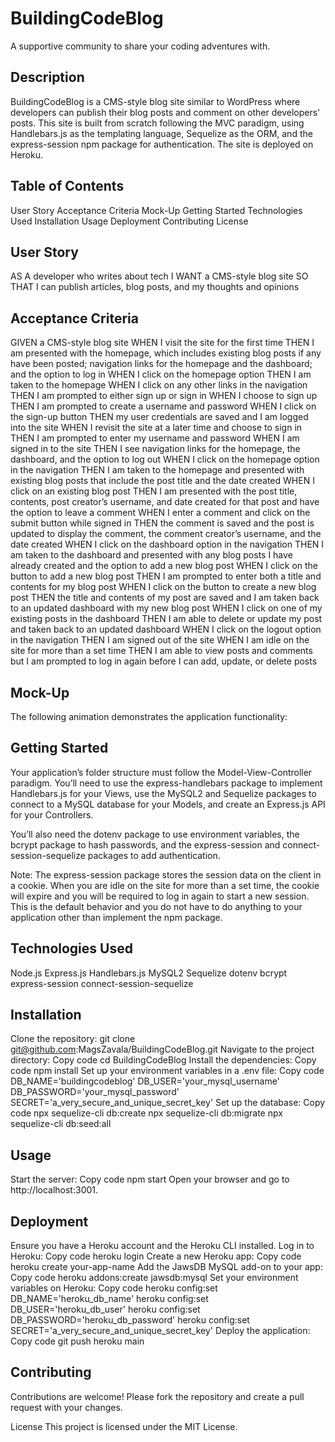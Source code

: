 # BuildingCodeBlog
A supportive community to share your coding adventures with.

## Description
BuildingCodeBlog is a CMS-style blog site similar to WordPress where developers can publish their blog posts and comment on other developers' posts. This site is built from scratch following the MVC paradigm, using Handlebars.js as the templating language, Sequelize as the ORM, and the express-session npm package for authentication. The site is deployed on Heroku.

## Table of Contents
User Story
Acceptance Criteria
Mock-Up
Getting Started
Technologies Used
Installation
Usage
Deployment
Contributing
License

## User Story
AS A developer who writes about tech
I WANT a CMS-style blog site
SO THAT I can publish articles, blog posts, and my thoughts and opinions

## Acceptance Criteria
GIVEN a CMS-style blog site
WHEN I visit the site for the first time
THEN I am presented with the homepage, which includes existing blog posts if any have been posted; navigation links for the homepage and the dashboard; and the option to log in
WHEN I click on the homepage option
THEN I am taken to the homepage
WHEN I click on any other links in the navigation
THEN I am prompted to either sign up or sign in
WHEN I choose to sign up
THEN I am prompted to create a username and password
WHEN I click on the sign-up button
THEN my user credentials are saved and I am logged into the site
WHEN I revisit the site at a later time and choose to sign in
THEN I am prompted to enter my username and password
WHEN I am signed in to the site
THEN I see navigation links for the homepage, the dashboard, and the option to log out
WHEN I click on the homepage option in the navigation
THEN I am taken to the homepage and presented with existing blog posts that include the post title and the date created
WHEN I click on an existing blog post
THEN I am presented with the post title, contents, post creator’s username, and date created for that post and have the option to leave a comment
WHEN I enter a comment and click on the submit button while signed in
THEN the comment is saved and the post is updated to display the comment, the comment creator’s username, and the date created
WHEN I click on the dashboard option in the navigation
THEN I am taken to the dashboard and presented with any blog posts I have already created and the option to add a new blog post
WHEN I click on the button to add a new blog post
THEN I am prompted to enter both a title and contents for my blog post
WHEN I click on the button to create a new blog post
THEN the title and contents of my post are saved and I am taken back to an updated dashboard with my new blog post
WHEN I click on one of my existing posts in the dashboard
THEN I am able to delete or update my post and taken back to an updated dashboard
WHEN I click on the logout option in the navigation
THEN I am signed out of the site
WHEN I am idle on the site for more than a set time
THEN I am able to view posts and comments but I am prompted to log in again before I can add, update, or delete posts

## Mock-Up
The following animation demonstrates the application functionality:



## Getting Started
Your application’s folder structure must follow the Model-View-Controller paradigm. You’ll need to use the express-handlebars package to implement Handlebars.js for your Views, use the MySQL2 and Sequelize packages to connect to a MySQL database for your Models, and create an Express.js API for your Controllers.

You’ll also need the dotenv package to use environment variables, the bcrypt package to hash passwords, and the express-session and connect-session-sequelize packages to add authentication.

Note: The express-session package stores the session data on the client in a cookie. When you are idle on the site for more than a set time, the cookie will expire and you will be required to log in again to start a new session. This is the default behavior and you do not have to do anything to your application other than implement the npm package.

## Technologies Used
Node.js
Express.js
Handlebars.js
MySQL2
Sequelize
dotenv
bcrypt
express-session
connect-session-sequelize

## Installation
Clone the repository:
git clone git@github.com:MagsZavala/BuildingCodeBlog.git
Navigate to the project directory:
Copy code
cd BuildingCodeBlog
Install the dependencies:
Copy code
npm install
Set up your environment variables in a .env file:
Copy code
DB_NAME='buildingcodeblog'
DB_USER='your_mysql_username'
DB_PASSWORD='your_mysql_password'
SECRET='a_very_secure_and_unique_secret_key'
Set up the database:
Copy code
npx sequelize-cli db:create
npx sequelize-cli db:migrate
npx sequelize-cli db:seed:all

## Usage
Start the server:
Copy code
npm start
Open your browser and go to http://localhost:3001.

## Deployment
Ensure you have a Heroku account and the Heroku CLI installed.
Log in to Heroku:
Copy code
heroku login
Create a new Heroku app:
Copy code
heroku create your-app-name
Add the JawsDB MySQL add-on to your app:
Copy code
heroku addons:create jawsdb:mysql
Set your environment variables on Heroku:
Copy code
heroku config:set DB_NAME='heroku_db_name'
heroku config:set DB_USER='heroku_db_user'
heroku config:set DB_PASSWORD='heroku_db_password'
heroku config:set SECRET='a_very_secure_and_unique_secret_key'
Deploy the application:
Copy code
git push heroku main

## Contributing
Contributions are welcome! Please fork the repository and create a pull request with your changes.

License
This project is licensed under the MIT License.

